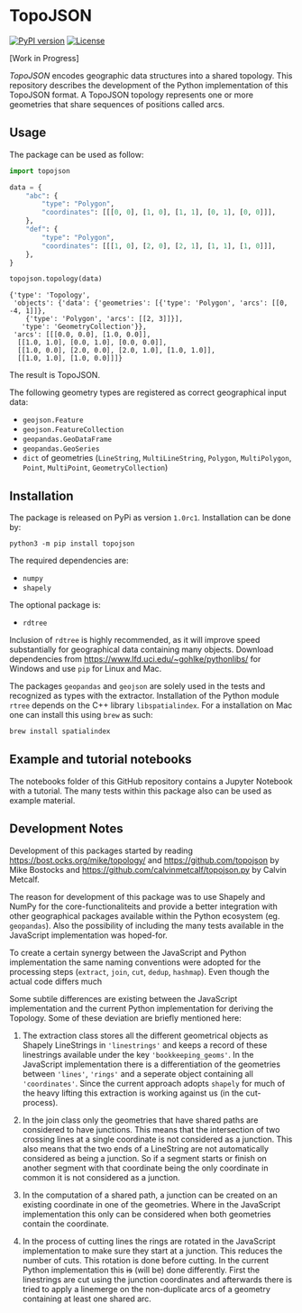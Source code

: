 # TopoJSON

[![PyPI version](https://img.shields.io/pypi/v/topojson.svg)](https://pypi.org/project/topojson)
[![License](https://img.shields.io/badge/License-BSD%203--Clause-blue.svg)](https://opensource.org/licenses/BSD-3-Clause)

[Work in Progress]

*TopoJSON* encodes geographic data structures into a shared topology. This repository describes the development of the Python implementation of this TopoJSON format. A TopoJSON topology represents one or more geometries that share sequences of positions called arcs. 


## Usage

The package can be used as follow:

```python
import topojson

data = {
    "abc": {
        "type": "Polygon",
        "coordinates": [[[0, 0], [1, 0], [1, 1], [0, 1], [0, 0]]],
    },
    "def": {
        "type": "Polygon",
        "coordinates": [[[1, 0], [2, 0], [2, 1], [1, 1], [1, 0]]],
    },
}

topojson.topology(data)
```

    {'type': 'Topology',
     'objects': {'data': {'geometries': [{'type': 'Polygon', 'arcs': [[0, -4, 1]]},
        {'type': 'Polygon', 'arcs': [[2, 3]]}],
       'type': 'GeometryCollection'}},
     'arcs': [[[0.0, 0.0], [1.0, 0.0]],
      [[1.0, 1.0], [0.0, 1.0], [0.0, 0.0]],
      [[1.0, 0.0], [2.0, 0.0], [2.0, 1.0], [1.0, 1.0]],
      [[1.0, 1.0], [1.0, 0.0]]]}


The result is TopoJSON. 

The following geometry types are registered as correct geographical input data:
- `geojson.Feature`
- `geojson.FeatureCollection`
- `geopandas.GeoDataFrame`
- `geopandas.GeoSeries`
- `dict` of geometries (`LineString`, `MultiLineString`, `Polygon`, `MultiPolygon`, `Point`, `MultiPoint`, `GeometryCollection`)


## Installation

The package is released on PyPi as version `1.0rc1`. Installation can be done by:

`python3 -m pip install topojson`

The required dependencies are:

- `numpy`
- `shapely`

The optional package is:

- `rdtree`

Inclusion of `rdtree` is highly recommended, as it will improve speed substantially for geographical data containing many objects. Download dependencies from https://www.lfd.uci.edu/~gohlke/pythonlibs/ for Windows and use `pip` for Linux and Mac.

The packages `geopandas` and `geojson` are solely used in the tests and recognized as types with the extractor. Installation of the Python module `rtree` depends on the C++ library `libspatialindex`. For a installation on Mac one can install this using `brew` as such:

```bash
brew install spatialindex
```

## Example and tutorial notebooks

The notebooks folder of this GitHub repository contains a Jupyter Notebook with a tutorial. The many tests within this package also can be used as example material.

## Development Notes

Development of this packages started by reading https://bost.ocks.org/mike/topology/ and https://github.com/topojson by Mike Bostocks and https://github.com/calvinmetcalf/topojson.py by Calvin Metcalf.

The reason for development of this package was to use Shapely and NumPy for the core-functionaliteits and provide a better integration with other geographical packages available within the Python ecosystem (eg. `geopandas`). Also the possibility of including the many tests available in the JavaScript implementation was hoped-for.

To create a certain synergy between the JavaScript and Python implementation the same naming conventions were adopted for the processing steps (`extract`, `join`, `cut`, `dedup`, `hashmap`). Even though the actual code differs much

Some subtile differences are existing between the JavaScript implementation and the current Python implementation for deriving the Topology. Some of these deviation are briefly mentioned here:

1. The extraction class stores all the different geometrical objects as Shapely LineStrings in `'linestrings'` and keeps a record of these linestrings available under the key `'bookkeeping_geoms'`. In the JavaScript implementation there is a differentiation of the geometries between `'lines'`, `'rings'` and a seperate object containing all `'coordinates'`. Since the current approach adopts `shapely` for much of the heavy lifting this extraction is working against us (in the cut-process).

2. In the join class only the geometries that have shared paths are considered to have junctions. This means that the intersection of two crossing lines at a single coordinate is not considered as a junction. This also means that the two ends of a LineString are not automatically considered as being a junction. So if a segment starts or finish on another segment with that coordinate being the only coordinate in common it is not considered as a junction.

3. In the computation of a shared path, a junction can be created on an existing coordinate in one of the geometries. Where in the JavaScript implementation this only can be considered when both geometries contain the coordinate. 

4. In the process of cutting lines the rings are rotated in the JavaScript implementation to make sure they start at a junction. This reduces the number of cuts. This rotation is done before cutting. In the current Python implementation this ~~is~~ (will be) done differently. First the linestrings are cut using the junction coordinates and afterwards there is tried to apply a linemerge on the non-duplicate arcs of a geometry containing at least one shared arc.
